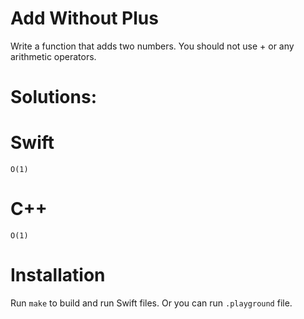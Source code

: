 # Add Without Plus
Write a function that adds two numbers. You should not use + or any arithmetic operators.

# Solutions:

# Swift
`O(1)`

# C++
`O(1)`

# Installation
Run `make` to build and run Swift files. Or you can run `.playground` file.